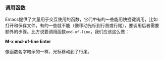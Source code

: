 ### 调用函数

Emacs提供了大量用于交互使用的函数，它们中有的一些能用快捷键调用，比如打开和保存文件，有的一些就不能（像移动光标到行首或行尾），要调用后者需要额外的步骤。比方说要调用函数`end-of-line`，我们应该这么做：

**M-x end-of-line Enter**

像函数名字暗示的一样，光标移动到了行尾。

